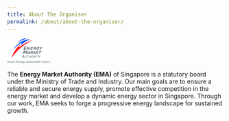 ```yaml
---
title: About The Organiser
permalink: /about/about-the-organiser/
---
```

[<img src = "https://github.com/isomerpages/ema-ei/blob/staging/images/ema-logo.jpg" width = "100">](https://www.ema.gov.sg)

The **Energy Market Authority (EMA)** of Singapore is a statutory board under the Ministry of Trade and Industry. Our main goals are to ensure a reliable and secure energy supply, promote effective competition in the energy market and develop a dynamic energy sector in Singapore. Through our work, EMA seeks to forge a progressive energy landscape for sustained growth. 
